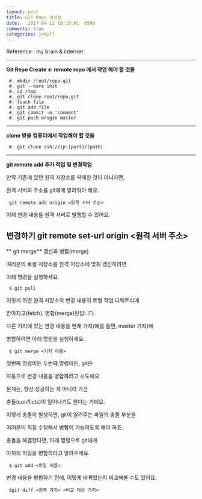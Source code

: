 ```yaml
---
layout: post
title: GIT Repo 생성법
date:   2017-04-12 18:10:01 -0500
comments: true
categories: jekyll
---
```


Reference : my brain & internet


---

**Git Repo Create <- remote repo 에서 작업 해야 할 것들**

     #. mkdir /root/repo.git
     #. git --bare init
     #. cd /tmp
     #. git clone root/repo.git
     #. touch file
     #. git add file
     #. git commit -m 'comment'
     #. git push origin master


---
**clone 받을 컴퓨터에서 작업해야 할 것들**

     #. git clone ssh://ip:[port]/[path]

---
**git remote add 추가 작업 및 변경작업**

만약 기존에 있던 원격 저장소를 복제한 것이 아니라면,

원격 서버의 주소를 git에게 알려줘야 해요.

     git remote add origin <원격 서버 주소>

이제 변경 내용을 원격 서버로 발행할 수 있어요.

변경하기
     git remote set-url origin <원격 서버 주소>
---

** git merge**
갱신과 병합(merge)

여러분의 로컬 저장소를 원격 저장소에 맞춰 갱신하려면

아래 명령을 실행하세요.

     $ git pull

이렇게 하면 원격 저장소의 변경 내용이 로컬 작업 디렉토리에

받아지고(fetch), 병합(merge)된답니다.

다른 가지에 있는 변경 내용을 현재 가지(예를 들면, master 가지)에

병합하려면 아래 명령을 실행하세요.

     $ git merge <가지 이름>

첫번째 명령이든 두번째 명령이든, git은

자동으로 변경 내용을 병합하려고 시도해요.

문제는, 항상 성공하는 게 아니라 가끔

충돌(conflicts)이 일어나기도 한다는 거예요.

이렇게 충돌이 발생하면, git이 알려주는 파일의 충돌 부분을

여러분이 직접 수정해서 병합이 가능하도록 해야 하죠.

충돌을 해결했다면, 아래 명령으로 git에게

아까의 파일을 병합하라고 알려주세요.

     $ git add <파일 이름>

변경 내용을 병합하기 전에, 어떻게 바뀌었는지 비교해볼 수도 있어요.

     $git diff <원래 가지> <비교 대상 가지>

